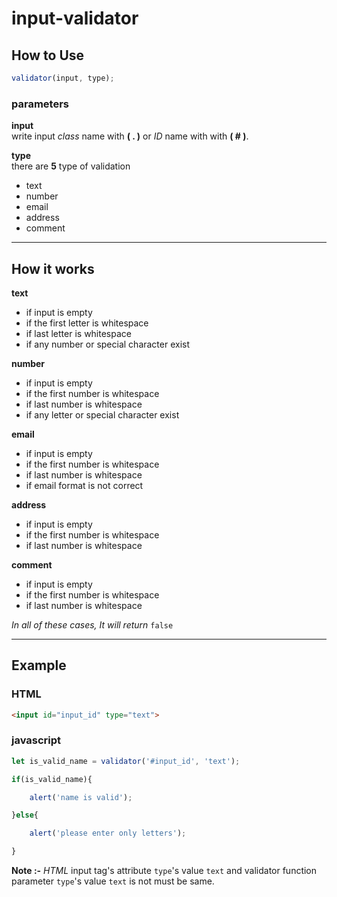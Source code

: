 # input-validator


## How to Use

```javascript 
validator(input, type);
```

### parameters

**input** \
write input *class* name with **( . )** or *ID* name with with **( # )**.

**type** \
there are **5** type of validation

- text
- number
- email
- address
- comment

---

## How it works

**text**

- if input is empty
- if the first letter is whitespace
- if last letter is whitespace
- if any number or special character exist

**number**

- if input is empty
- if the first number is whitespace
- if last number is whitespace
- if any letter or special character exist

**email**

- if input is empty
- if the first number is whitespace
- if last number is whitespace
- if email format is not correct

**address**

- if input is empty
- if the first number is whitespace
- if last number is whitespace

**comment**

- if input is empty
- if the first number is whitespace
- if last number is whitespace

*In all of these cases, It will return* `false`

---

## Example

### HTML

```html
<input id="input_id" type="text">
```
### javascript
```javascript 
let is_valid_name = validator('#input_id', 'text');

if(is_valid_name){

    alert('name is valid');

}else{

    alert('please enter only letters');

}
```
**Note :-** *HTML* input tag's attribute `type`'s value `text` and validator function parameter `type`'s value `text` is not must be same.